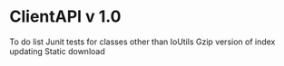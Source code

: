 # ClientAPI v 1.0
To do list 
Junit tests for classes other than IoUtils
Gzip version of index updating
Static download
